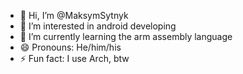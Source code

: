 - 👋 Hi, I’m @MaksymSytnyk
- 👀 I’m interested in android developing 
- 🌱 I’m currently learning the arm assembly language
- 😄 Pronouns: He/him/his
- ⚡ Fun fact: I use Arch, btw
